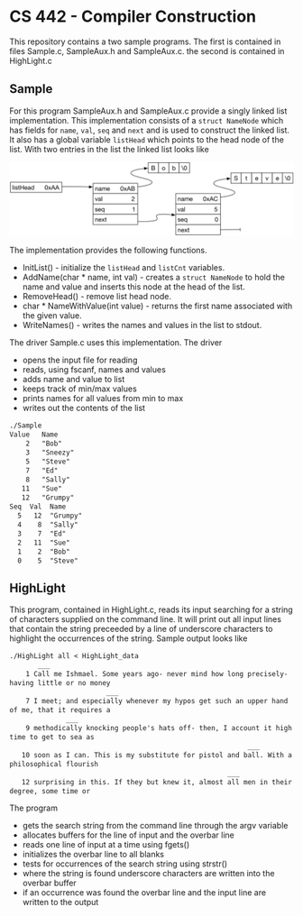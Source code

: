 # CS 442 - Compiler Construction


This repository contains a two sample programs. The first is contained in files Sample.c, SampleAux.h and SampleAux.c. the second is contained in HighLight.c

## Sample

For this program SampleAux.h and SampleAux.c provide a singly linked list implementation. This implementation consists of a ``struct NameNode`` which has fields for ``name``, ``val``, ``seq`` and ``next`` and is used to construct the linked list. It also has a global variable ``listHead`` which points to the head node of the list. With two entries in the list the linked list looks like

![SampleAux](Sample.png)

The implementation provides the following functions.

* InitList() - initialize the ``listHead`` and ``listCnt`` variables.
* AddName(char * name, int val) - creates a ``struct NameNode`` to hold the name and value and inserts this node at the head of the list. 
* RemoveHead() - remove list head node.
* char * NameWithValue(int value) - returns the first name associated with the given value.
* WriteNames() - writes the names and values in the list to stdout.

The driver Sample.c uses this implementation. The driver 

* opens the input file for reading
* reads, using fscanf, names and values
* adds name and value to list
* keeps track of min/max values
* prints names for all values from min to max
* writes out the contents of the list

```
./Sample
Value   Name
    2   "Bob"
    3   "Sneezy"
    5   "Steve"
    7   "Ed"
    8   "Sally"
   11   "Sue"
   12   "Grumpy"
Seq  Val  Name
  5   12  "Grumpy"
  4    8  "Sally"
  3    7  "Ed"
  2   11  "Sue"
  1    2  "Bob"
  0    5  "Steve"
```

## HighLight

This program, contained in HighLight.c, reads its input searching for a string of characters supplied on the command line. It will print out all input lines that contain the string preceeded by a line of underscore characters to highlight the occurrences of the string. Sample output looks like

```
./HighLight all < HighLight_data
       ___
    1 Call me Ishmael. Some years ago- never mind how long precisely- having little or no money
                        ___
    7 I meet; and especially whenever my hypos get such an upper hand of me, that it requires a 
              ___
    9 methodically knocking people's hats off- then, I account it high time to get to sea as 
                                                           ___
   10 soon as I can. This is my substitute for pistol and ball. With a philosophical flourish 
                                                      ___
   12 surprising in this. If they but knew it, almost all men in their degree, some time or 
```

The program

* gets the search string from the command line through the argv variable
* allocates buffers for the line of input and the overbar line
* reads one line of input at a time using fgets()
* initializes the overbar line to all blanks
* tests for occurrences of the search string using strstr()
* where the string is found underscore characters are written into the overbar buffer
* if an occurrence was found the overbar line and the input line are written to the output
